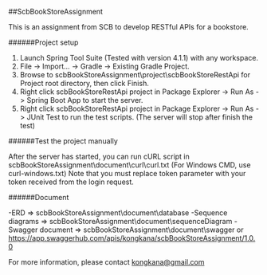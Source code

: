 ##ScbBookStoreAssignment

This is an assignment from SCB to develop RESTful APIs for a bookstore.

######Project setup
1. Launch Spring Tool Suite (Tested with version 4.1.1) with any workspace.
2. File -> Import... -> Gradle -> Existing Gradle Project.
3. Browse to scbBookStoreAssignment\project\scbBookStoreRestApi for Project root directory, then click Finish.
4. Right click scbBookStoreRestApi project in Package Explorer -> Run As -> Spring Boot App to start the server.
5. Right click scbBookStoreRestApi project in Package Explorer -> Run As -> JUnit Test to run the test scripts. (The server will stop after finish the test)

######Test the project manually

After the server has started, you can run cURL script in scbBookStoreAssignment\document\curl\curl.txt (For Windows CMD, use curl-windows.txt)
Note that you must replace token parameter with your token received from the login request.

######Document

-ERD => scbBookStoreAssignment\document\database
-Sequence diagrams => scbBookStoreAssignment\document\sequenceDiagram
-Swagger document => scbBookStoreAssignment\document\swagger or https://app.swaggerhub.com/apis/kongkana/scbBookStoreAssignment/1.0.0

For more information, please contact kongkana@gmail.com